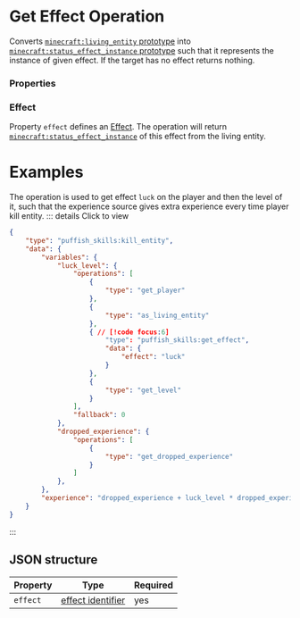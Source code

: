 # Get Effect Operation

Converts [`minecraft:living_entity` prototype](/creators/configuration/calculations/prototypes/built-in/living-entity) into [`minecraft:status_effect_instance` prototype](/creators/configuration/calculations/prototypes/built-in/status-effect-instance) such that it represents the instance of given effect. If the target has no effect returns nothing.

### Properties

### Effect

Property `effect` defines an [Effect](https://minecraft.wiki/w/Effect). The operation will return [`minecraft:status_effect_instance`](/creators/configuration/calculations/prototypes/built-in/status-effect-instance) of this effect from the living entity.

# Examples

The operation is used to get effect `luck` on the player and then the level of it, such that the experience source gives extra experience every time player kill entity.
::: details Click to view
```json
{
	"type": "puffish_skills:kill_entity",
	"data": {
		"variables": {
			"luck_level": {
				"operations": [
					{
						"type": "get_player"
					},
					{
						"type": "as_living_entity"
					},
					{ // [!code focus:6]
						"type": "puffish_skills:get_effect",
						"data": {
							"effect": "luck"
						}
					},
					{
						"type": "get_level"
					}
				],
				"fallback": 0
			},
			"dropped_experience": {
				"operations": [
					{
						"type": "get_dropped_experience"
					}
				]
			},
		},
		"experience": "dropped_experience + luck_level * dropped_experience"
	}
}
```
:::

## JSON structure

|Property|Type|Required|
|-|-|-|
|`effect`|[effect identifier](https://minecraft.wiki/w/Effect)|yes|